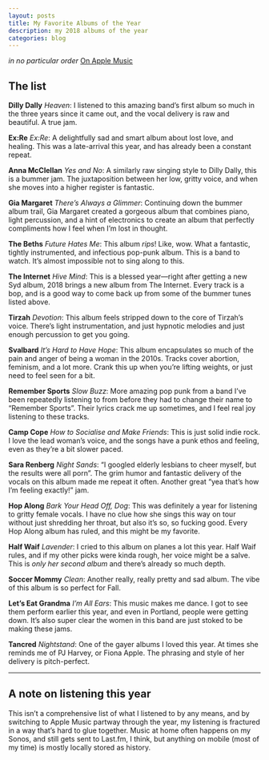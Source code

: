 ```yaml
---
layout: posts
title: My Favorite Albums of the Year
description: my 2018 albums of the year 
categories: blog
---
```


_in no particular order_ [On Apple Music](https://itunes.apple.com/us/playlist/favorites-of-2018/pl.u-PJExpCqGgBj)

## The list

**Dilly Dally** *Heaven*: I listened to this amazing band’s first album so much in the three years since it came out, and the vocal delivery is raw and beautiful. A true jam.

**Ex:Re** *Ex:Re*: A delightfully sad and smart album about lost love, and healing. This was a late-arrival this year, and has already been a constant repeat.

**Anna McClellan** *Yes and No*: A similarly raw singing style to Dilly Dally, this is a bummer jam. The juxtaposition between her low, gritty voice, and when she moves into a higher register is fantastic.

**Gia Margaret** *There’s Always a Glimmer*: Continuing down the bummer album trail, Gia Margaret created a gorgeous album that combines piano, light percussion, and a hint of electronics to create an album that perfectly compliments how I feel when I’m lost in thought.

**The Beths** *Future Hates Me*: This album _rips_! Like, wow. What a fantastic, tightly instrumented, and infectious pop-punk album. This is a band to watch. It’s almost impossible not to sing along to this.

**The Internet** *Hive Mind*: This is a blessed year—right after getting a new Syd album, 2018 brings a new album from The Internet. Every track is a bop, and is a good way to come back up from some of the bummer tunes listed above.

**Tirzah** *Devotion*: This album feels stripped down to the core of Tirzah’s voice. There’s light instrumentation, and just hypnotic melodies and just enough percussion to get you going. 

**Svalbard** *It’s Hard to Have Hope*: This album encapsulates so much of the pain and anger of being a woman in the 2010s. Tracks cover abortion, feminism, and a lot more. Crank this up when you’re lifting weights, or just need to feel seen for a bit.

**Remember Sports** *Slow Buzz*: More amazing pop punk from a band I’ve been repeatedly listening to from before they had to change their name to “Remember Sports”. Their lyrics crack me up sometimes, and I feel real joy listening to these tracks.

**Camp Cope** *How to Socialise and Make Friends*: This is just solid indie rock. I love the lead woman’s voice, and the songs have a punk ethos and feeling, even as they’re a bit slower paced.

**Sara Renberg** *Night Sands*: “I googled elderly lesbians to cheer myself, but the results were all porn”. The grim humor and fantastic delivery of the vocals on this album made me repeat it often. Another great “yea that’s how I’m feeling exactly!” jam.

**Hop Along** *Bark Your Head Off, Dog*: This was definitely a year for listening to gritty female vocals. I have no clue how she sings this way on tour without just shredding her throat, but also it’s so, so fucking good. Every Hop Along album has ruled, and this might be my favorite.

**Half Waif** *Lavender*: I cried to this album on planes a lot this year. Half Waif rules, and if my other picks were kinda rough, her voice might be a salve. This is _only her second album_ and there’s already so much depth. 

**Soccer Mommy** *Clean*: Another really, really pretty and sad album. The vibe of this album is so perfect for Fall.

**Let’s Eat Grandma** *I’m All Ears*: This music makes me dance. I got to see them perform earlier this year, and even in Portland, people were getting down. It’s also super clear the women in this band are just stoked to be making these jams.

**Tancred** *Nightstand*: One of the gayer albums I loved this year. At times she reminds me of PJ Harvey, or Fiona Apple. The phrasing and style of her delivery is pitch-perfect. 

---

## A note on listening this year

This isn’t a comprehensive list of what I listened to by any means, and by switching to Apple Music partway through the year, my listening is fractured in a way that’s hard to glue together. Music at home often happens on my Sonos, and still gets sent to Last.fm, I think, but anything on mobile (most of my time) is mostly locally stored as history.